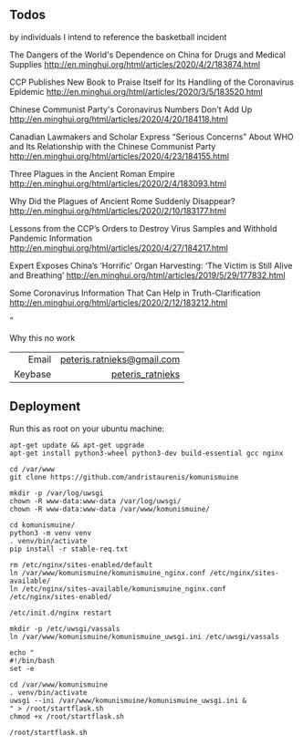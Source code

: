 ## Todos
by individuals I intend to reference the basketball incident

 The Dangers of the World's Dependence on China for Drugs and Medical Supplies 
http://en.minghui.org/html/articles/2020/4/2/183874.html

 CCP Publishes New Book to Praise Itself for Its Handling of the Coronavirus Epidemic 
http://en.minghui.org/html/articles/2020/3/5/183520.html

 Chinese Communist Party's Coronavirus Numbers Don't Add Up 
http://en.minghui.org/html/articles/2020/4/20/184118.html

 Canadian Lawmakers and Scholar Express “Serious Concerns” About WHO and Its Relationship with the Chinese Communist Party
 http://en.minghui.org/html/articles/2020/4/23/184155.html

 Three Plagues in the Ancient Roman Empire
 http://en.minghui.org/html/articles/2020/2/4/183093.html

 Why Did the Plagues of Ancient Rome Suddenly Disappear? 
http://en.minghui.org/html/articles/2020/2/10/183177.html

 Lessons from the CCP’s Orders to Destroy Virus Samples and Withhold Pandemic Information
 http://en.minghui.org/html/articles/2020/4/27/184217.html

 Expert Exposes China’s ‘Horrific’ Organ Harvesting: ‘The Victim is Still Alive and Breathing’ 
 http://en.minghui.org/html/articles/2019/5/29/177832.html

  Some Coronavirus Information That Can Help in Truth-Clarification
  http://en.minghui.org/html/articles/2020/2/12/183212.html



“

Why this no work
            <table style="text-align:right">
                <tr>
                    <td>Email</td>
                    <td><a href="mailto:peteris.ratnieks@gmail.com">peteris.ratnieks@gmail.com</a></td>
                </tr>
                <tr>
                    <td>Keybase</td>
                    <td><a href="https://keybase.io/peteris_ratnieks">peteris_ratnieks</a></td>
                </tr>
            </table>

## Deployment

Run this as root on your ubuntu machine:
```
apt-get update && apt-get upgrade
apt-get install python3-wheel python3-dev build-essential gcc nginx

cd /var/www
git clone https://github.com/andristaurenis/komunismuine

mkdir -p /var/log/uwsgi
chown -R www-data:www-data /var/log/uwsgi/
chown -R www-data:www-data /var/www/komunismuine/

cd komunismuine/
python3 -m venv venv
. venv/bin/activate
pip install -r stable-req.txt

rm /etc/nginx/sites-enabled/default
ln /var/www/komunismuine/komunismuine_nginx.conf /etc/nginx/sites-available/
ln /etc/nginx/sites-available/komunismuine_nginx.conf /etc/nginx/sites-enabled/

/etc/init.d/nginx restart

mkdir -p /etc/uwsgi/vassals
ln /var/www/komunismuine/komunismuine_uwsgi.ini /etc/uwsgi/vassals

echo "
#!/bin/bash
set -e

cd /var/www/komunismuine
. venv/bin/activate
uwsgi --ini /var/www/komunismuine/komunismuine_uwsgi.ini &
" > /root/startflask.sh
chmod +x /root/startflask.sh

/root/startflask.sh
```
